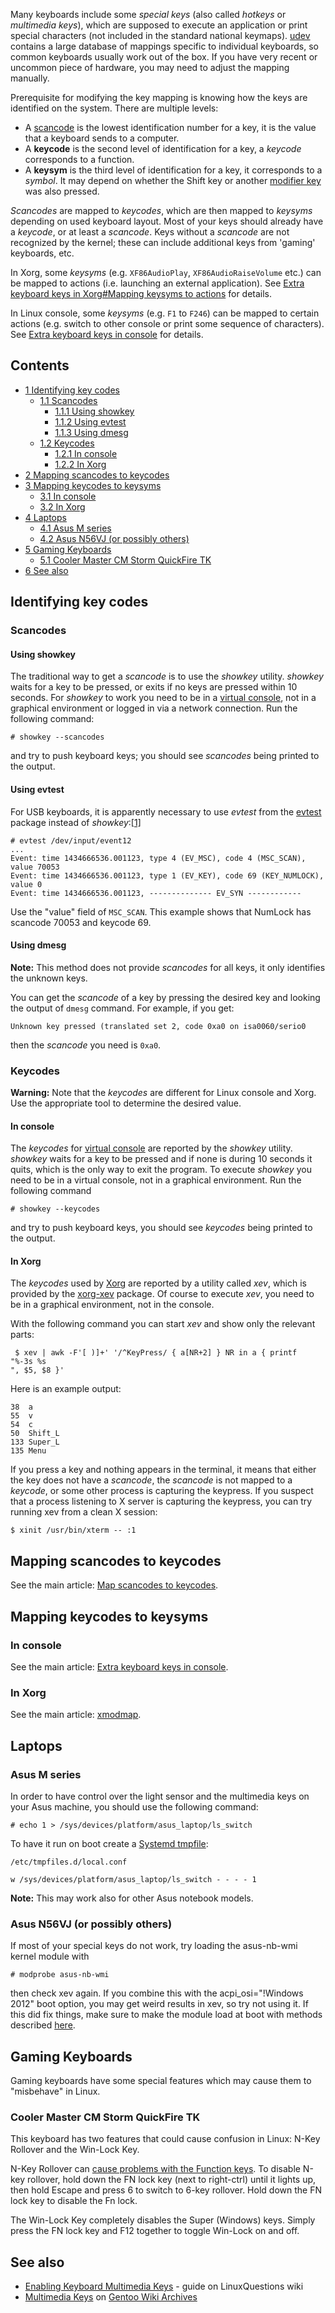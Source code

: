 Many keyboards include some *special keys* (also called *hotkeys* or *multimedia keys*), which are supposed to execute an application or print special characters (not included in the standard national keymaps). [udev](/index.php/Udev "Udev") contains a large database of mappings specific to individual keyboards, so common keyboards usually work out of the box. If you have very recent or uncommon piece of hardware, you may need to adjust the mapping manually.

Prerequisite for modifying the key mapping is knowing how the keys are identified on the system. There are multiple levels:

*   A [scancode](https://en.wikipedia.org/wiki/Scancode "wikipedia:Scancode") is the lowest identification number for a key, it is the value that a keyboard sends to a computer.
*   A **keycode** is the second level of identification for a key, a *keycode* corresponds to a function.
*   A **keysym** is the third level of identification for a key, it corresponds to a *symbol*. It may depend on whether the Shift key or another [modifier key](https://en.wikipedia.org/wiki/Modifier_key "wikipedia:Modifier key") was also pressed.

*Scancodes* are mapped to *keycodes*, which are then mapped to *keysyms* depending on used keyboard layout. Most of your keys should already have a *keycode*, or at least a *scancode*. Keys without a *scancode* are not recognized by the kernel; these can include additional keys from 'gaming' keyboards, etc.

In Xorg, some *keysyms* (e.g. `XF86AudioPlay`, `XF86AudioRaiseVolume` etc.) can be mapped to actions (i.e. launching an external application). See [Extra keyboard keys in Xorg#Mapping keysyms to actions](/index.php/Extra_keyboard_keys_in_Xorg#Mapping_keysyms_to_actions "Extra keyboard keys in Xorg") for details.

In Linux console, some *keysyms* (e.g. `F1` to `F246`) can be mapped to certain actions (e.g. switch to other console or print some sequence of characters). See [Extra keyboard keys in console](/index.php/Extra_keyboard_keys_in_console "Extra keyboard keys in console") for details.

## Contents

*   [1 Identifying key codes](#Identifying_key_codes)
    *   [1.1 Scancodes](#Scancodes)
        *   [1.1.1 Using showkey](#Using_showkey)
        *   [1.1.2 Using evtest](#Using_evtest)
        *   [1.1.3 Using dmesg](#Using_dmesg)
    *   [1.2 Keycodes](#Keycodes)
        *   [1.2.1 In console](#In_console)
        *   [1.2.2 In Xorg](#In_Xorg)
*   [2 Mapping scancodes to keycodes](#Mapping_scancodes_to_keycodes)
*   [3 Mapping keycodes to keysyms](#Mapping_keycodes_to_keysyms)
    *   [3.1 In console](#In_console_2)
    *   [3.2 In Xorg](#In_Xorg_2)
*   [4 Laptops](#Laptops)
    *   [4.1 Asus M series](#Asus_M_series)
    *   [4.2 Asus N56VJ (or possibly others)](#Asus_N56VJ_.28or_possibly_others.29)
*   [5 Gaming Keyboards](#Gaming_Keyboards)
    *   [5.1 Cooler Master CM Storm QuickFire TK](#Cooler_Master_CM_Storm_QuickFire_TK)
*   [6 See also](#See_also)

## Identifying key codes

### Scancodes

#### Using showkey

The traditional way to get a *scancode* is to use the *showkey* utility. *showkey* waits for a key to be pressed, or exits if no keys are pressed within 10 seconds. For *showkey* to work you need to be in a [virtual console](https://en.wikipedia.org/wiki/Virtual_console "wikipedia:Virtual console"), not in a graphical environment or logged in via a network connection. Run the following command:

```
# showkey --scancodes

```

and try to push keyboard keys; you should see *scancodes* being printed to the output.

#### Using evtest

For USB keyboards, it is apparently necessary to use *evtest* from the [evtest](https://www.archlinux.org/packages/?name=evtest) package instead of *showkey*:[[1]](https://ask.fedoraproject.org/en/question/46201/how-to-map-scancodes-to-keycodes/)

```
# evtest /dev/input/event12
...
Event: time 1434666536.001123, type 4 (EV_MSC), code 4 (MSC_SCAN), value 70053
Event: time 1434666536.001123, type 1 (EV_KEY), code 69 (KEY_NUMLOCK), value 0
Event: time 1434666536.001123, -------------- EV_SYN ------------

```

Use the "value" field of `MSC_SCAN`. This example shows that NumLock has scancode 70053 and keycode 69.

#### Using dmesg

**Note:** This method does not provide *scancodes* for all keys, it only identifies the unknown keys.

You can get the *scancode* of a key by pressing the desired key and looking the output of `dmesg` command. For example, if you get:

```
Unknown key pressed (translated set 2, code 0xa0 on isa0060/serio0

```

then the *scancode* you need is `0xa0`.

### Keycodes

**Warning:** Note that the *keycodes* are different for Linux console and Xorg. Use the appropriate tool to determine the desired value.

#### In console

The *keycodes* for [virtual console](https://en.wikipedia.org/wiki/Virtual_console "wikipedia:Virtual console") are reported by the *showkey* utility. *showkey* waits for a key to be pressed and if none is during 10 seconds it quits, which is the only way to exit the program. To execute *showkey* you need to be in a virtual console, not in a graphical environment. Run the following command

```
# showkey --keycodes

```

and try to push keyboard keys, you should see *keycodes* being printed to the output.

#### In Xorg

The *keycodes* used by [Xorg](/index.php/Xorg "Xorg") are reported by a utility called *xev*, which is provided by the [xorg-xev](https://www.archlinux.org/packages/?name=xorg-xev) package. Of course to execute *xev*, you need to be in a graphical environment, not in the console.

With the following command you can start *xev* and show only the relevant parts:

```
 $ xev | awk -F'[ )]+' '/^KeyPress/ { a[NR+2] } NR in a { printf "%-3s %s
", $5, $8 }'

```

Here is an example output:

```
38  a
55  v
54  c
50  Shift_L
133 Super_L
135 Menu

```

If you press a key and nothing appears in the terminal, it means that either the key does not have a *scancode*, the *scancode* is not mapped to a *keycode*, or some other process is capturing the keypress. If you suspect that a process listening to X server is capturing the keypress, you can try running xev from a clean X session:

```
$ xinit /usr/bin/xterm -- :1

```

## Mapping scancodes to keycodes

See the main article: [Map scancodes to keycodes](/index.php/Map_scancodes_to_keycodes "Map scancodes to keycodes").

## Mapping keycodes to keysyms

### In console

See the main article: [Extra keyboard keys in console](/index.php/Extra_keyboard_keys_in_console "Extra keyboard keys in console").

### In Xorg

See the main article: [xmodmap](/index.php/Xmodmap "Xmodmap").

## Laptops

### Asus M series

In order to have control over the light sensor and the multimedia keys on your Asus machine, you should use the following command:

```
# echo 1 > /sys/devices/platform/asus_laptop/ls_switch

```

To have it run on boot create a [Systemd tmpfile](/index.php/Systemd#Temporary_files "Systemd"):

 `/etc/tmpfiles.d/local.conf` 
```
w /sys/devices/platform/asus_laptop/ls_switch - - - - 1

```

**Note:** This may work also for other Asus notebook models.

### Asus N56VJ (or possibly others)

If most of your special keys do not work, try loading the asus-nb-wmi kernel module with

```
# modprobe asus-nb-wmi

```

then check xev again. If you combine this with the acpi_osi="!Windows 2012" boot option, you may get weird results in xev, so try not using it. If this did fix things, make sure to make the module load at boot with methods described [here](/index.php/Kernel_modules "Kernel modules").

## Gaming Keyboards

Gaming keyboards have some special features which may cause them to "misbehave" in Linux.

### Cooler Master CM Storm QuickFire TK

This keyboard has two features that could cause confusion in Linux: N-Key Rollover and the Win-Lock Key.

N-Key Rollover can [cause problems with the Function keys](https://bbs.archlinux.org/viewtopic.php?id=170877). To disable N-key rollover, hold down the FN lock key (next to right-ctrl) until it lights up, then hold Escape and press 6 to switch to 6-key rollover. Hold down the FN lock key to disable the Fn lock.

The Win-Lock Key completely disables the Super (Windows) keys. Simply press the FN lock key and F12 together to toggle Win-Lock on and off.

## See also

*   [Enabling Keyboard Multimedia Keys](http://wiki.linuxquestions.org/wiki/Configuring_keyboards#Enabling_Keyboard_Multimedia_Keys) - guide on LinuxQuestions wiki
*   [Multimedia Keys](http://www.gentoo-wiki.info/HOWTO_Use_Multimedia_Keys) on [Gentoo Wiki Archives](http://www.gentoo-wiki.info/)